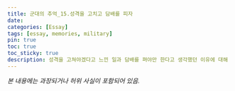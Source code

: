 ```yaml
---
title: 군대의 추억_15.성격을 고치고 담배를 피자
date: 
categories: [Essay]
tags: [essay, memories, military]
pin: true
toc: true
toc_sticky: true
description: 성격을 고쳐야겠다고 느낀 일과 담배를 펴야만 한다고 생각했던 이유에 대해 이야기한다.
---
```


_본 내용에는 과장되거나 허위 사실이 포함되어 있음._